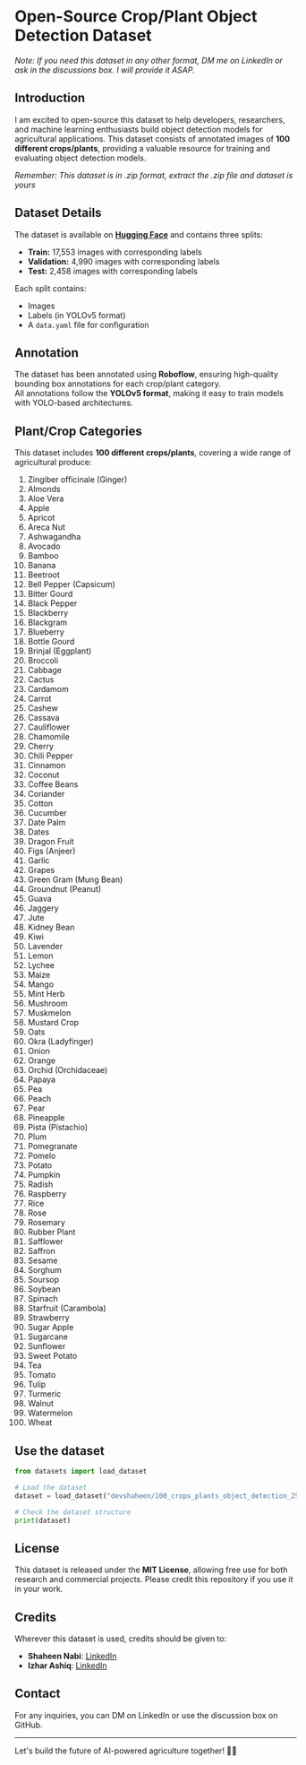 # Open-Source Crop/Plant Object Detection Dataset

*Note: If you need this dataset in any other format, DM me on LinkedIn or ask in the discussions box. I will provide it ASAP.*


## Introduction
I am excited to open-source this dataset to help developers, researchers, and machine learning enthusiasts build object detection models for agricultural applications. This dataset consists of annotated images of **100 different crops/plants**, providing a valuable resource for training and evaluating object detection models.

*Remember: This dataset is in .zip format, extract the .zip file and dataset is yours*

## Dataset Details
The dataset is available on **[Hugging Face](https://huggingface.co/datasets/devshaheen/100_crops_plants_object_detection_25k_image_dataset)** and contains three splits:
- **Train:** 17,553 images with corresponding labels
- **Validation:** 4,990 images with corresponding labels
- **Test:** 2,458 images with corresponding labels

Each split contains:
- Images
- Labels (in YOLOv5 format)
- A `data.yaml` file for configuration

## Annotation
The dataset has been annotated using **Roboflow**, ensuring high-quality bounding box annotations for each crop/plant category.  
All annotations follow the **YOLOv5 format**, making it easy to train models with YOLO-based architectures.  

## Plant/Crop Categories
This dataset includes **100 different crops/plants**, covering a wide range of agricultural produce:

1. Zingiber officinale (Ginger)  
2. Almonds  
3. Aloe Vera  
4. Apple  
5. Apricot  
6. Areca Nut  
7. Ashwagandha  
8. Avocado  
9. Bamboo  
10. Banana  
11. Beetroot  
12. Bell Pepper (Capsicum)  
13. Bitter Gourd  
14. Black Pepper  
15. Blackberry  
16. Blackgram  
17. Blueberry  
18. Bottle Gourd  
19. Brinjal (Eggplant)  
20. Broccoli  
21. Cabbage  
22. Cactus  
23. Cardamom  
24. Carrot  
25. Cashew  
26. Cassava  
27. Cauliflower  
28. Chamomile  
29. Cherry  
30. Chili Pepper  
31. Cinnamon  
32. Coconut  
33. Coffee Beans  
34. Coriander  
35. Cotton  
36. Cucumber  
37. Date Palm  
38. Dates  
39. Dragon Fruit  
40. Figs (Anjeer)  
41. Garlic  
42. Grapes  
43. Green Gram (Mung Bean)  
44. Groundnut (Peanut)  
45. Guava  
46. Jaggery  
47. Jute  
48. Kidney Bean  
49. Kiwi  
50. Lavender  
51. Lemon  
52. Lychee  
53. Maize  
54. Mango  
55. Mint Herb  
56. Mushroom  
57. Muskmelon  
58. Mustard Crop  
59. Oats  
60. Okra (Ladyfinger)  
61. Onion  
62. Orange  
63. Orchid (Orchidaceae)  
64. Papaya  
65. Pea  
66. Peach  
67. Pear  
68. Pineapple  
69. Pista (Pistachio)  
70. Plum  
71. Pomegranate  
72. Pomelo  
73. Potato  
74. Pumpkin  
75. Radish  
76. Raspberry  
77. Rice  
78. Rose  
79. Rosemary  
80. Rubber Plant  
81. Safflower  
82. Saffron  
83. Sesame  
84. Sorghum  
85. Soursop  
86. Soybean  
87. Spinach  
88. Starfruit (Carambola)  
89. Strawberry  
90. Sugar Apple  
91. Sugarcane  
92. Sunflower  
93. Sweet Potato  
94. Tea  
95. Tomato  
96. Tulip  
97. Turmeric  
98. Walnut  
99. Watermelon  
100. Wheat  

## Use the dataset
```python
from datasets import load_dataset

# Load the dataset
dataset = load_dataset("devshaheen/100_crops_plants_object_detection_25k_image_dataset")

# Check the dataset structure
print(dataset)
```

## License
This dataset is released under the **MIT License**, allowing free use for both research and commercial projects. Please credit this repository if you use it in your work.

## Credits
Wherever this dataset is used, credits should be given to:
- **Shaheen Nabi**: [LinkedIn](https://www.linkedin.com/in/shaheennabi/)
- **Izhar Ashiq**: [LinkedIn](https://in.linkedin.com/in/izharashiq)

## Contact
For any inquiries, you can DM on LinkedIn or use the discussion box on GitHub.

---
Let's build the future of AI-powered agriculture together! 🚀🌱
